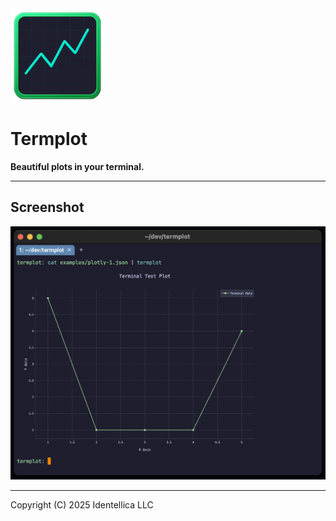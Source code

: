 <img src="raw-icons/termplot-2.png" width="150" height="150" alt="termplot logo">

# Termplot

**Beautiful plots in your terminal.**

---

## Screenshot

<img src="raw-images/screenshot.png" width="600" alt="termplot demo">

---

Copyright (C) 2025 Identellica LLC
